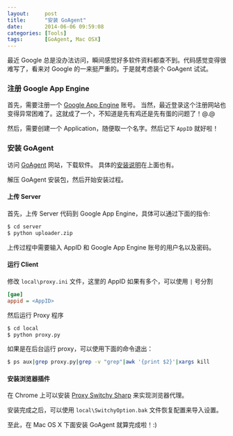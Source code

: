 ```yaml
---
layout:     post
title:      "安装 GoAgent"
date:       2014-06-06 09:59:08
categories: [Tools]
tags:       [GoAgent, Mac OSX]
---
```


最近 Google 总是没办法访问，瞬间感觉好多软件资料都查不到。代码感觉变得很难写了，看来对 Google 的一来挺严重的。于是就考虑装个 GoAgent 试试。
<!--more-->

### 注册 Google App Engine

首先，需要注册一个 [Google App Engine](https://appengine.google.com) 账号。
当然，最近登录这个注册网站也变得异常困难了。这就成了一个，不知道是先有鸡还是先有蛋的问题了！@.@

然后，需要创建一个 Application，随便取一个名字。然后记下 `AppID` 就好啦！

### 安装 GoAgent

访问 [GoAgent](https://code.google.com/p/goagent/) 网站，下载软件。
具体的[安装说明](https://code.google.com/p/goagent/wiki/InstallGuide)在上面也有。

解压 GoAgent 安装包，然后开始安装过程。

#### 上传 Server

首先，上传 Server 代码到 Google App Engine，具体可以通过下面的指令:

```bash
$ cd server
$ python uploader.zip
```

上传过程中需要输入 AppID 和 Google App Engine 账号的用户名以及密码。

#### 运行 Client

修改 `local\proxy.ini` 文件，这里的 AppID 如果有多个，可以使用 `|` 号分割

```ini
[gae]
appid = <AppID>
```

然后运行 Proxy 程序

```bash
$ cd local
$ python proxy.py
```

如果是在后台运行 proxy，可以使用下面的命令退出：

```bash
$ ps aux|grep proxy.py|grep -v "grep"|awk '{print $2}'|xargs kill
```

#### 安装浏览器插件

在 Chrome 上可以安装 [Proxy Switchy Sharp](https://chrome.google.com/webstore/detail/proxy-switchysharp/dpplabbmogkhghncfbfdeeokoefdjegm) 来实现浏览器代理。

安装完成之后，可以使用 `local\SwitchyOption.bak` 文件恢复配置来导入设置。

至此，在 Mac OS X 下面安装 GoAgent 就算完成啦！:)
